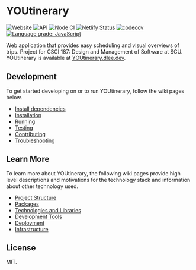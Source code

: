 # YOUtinerary

[![Website](https://img.shields.io/website?down_color=red&down_message=offline&label=website&style=flat-square&up_message=online&url=https%3A%2F%2Fyoutinerary.dlee.dev)](https://youtinerary.dlee.dev)
![API](https://img.shields.io/website?down_color=red&down_message=offline&label=api&style=flat-square&up_message=online&url=https%3A%2F%2Fyoutinerary-api.dlee.dev)
![Node CI](https://github.com/drklee3/YOUtinerary/workflows/Node%20CI/badge.svg)
[![Netlify Status](https://img.shields.io/netlify/f7c0d48f-b566-47a0-8830-da3e6ebcc596?style=flat-square)](https://app.netlify.com/sites/youtinerary/deploys)
[![codecov](https://img.shields.io/codecov/c/gh/drklee3/YOUtinerary?style=flat-square)](https://codecov.io/gh/drklee3/YOUtinerary)
[![Language grade: JavaScript](https://img.shields.io/lgtm/grade/javascript/g/drklee3/YOUtinerary.svg?logo=lgtm&logoWidth=18&style=flat-square)](https://lgtm.com/projects/g/drklee3/YOUtinerary/context:javascript)

Web application that provides easy scheduling and visual overviews of trips.
Project for CSCI 187: Design and Management of Software at SCU. YOUtinerary is
available at [YOUtinerary.dlee.dev](https://youtinerary.dlee.dev/).

## Development

To get started developing on or to run YOUtinerary, follow the wiki pages below.

-   [Install dependencies](https://github.com/drklee3/YOUtinerary/wiki/Dependencies)
-   [Installation](https://github.com/drklee3/YOUtinerary/wiki/Installation)
-   [Running](https://github.com/drklee3/YOUtinerary/wiki/Running)
-   [Testing](https://github.com/drklee3/YOUtinerary/wiki/Testing)
-   [Contributing](https://github.com/drklee3/YOUtinerary/wiki/Contributing)
-   [Troubleshooting](https://github.com/drklee3/YOUtinerary/wiki/Troubleshooting)

## Learn More

To learn more about YOUtinerary, the following wiki pages provide high level
descriptions and motivations for the technology stack and information about
other technology used.

-   [Project Structure](https://github.com/drklee3/YOUtinerary/wiki/Structure)
-   [Packages](https://github.com/drklee3/YOUtinerary/wiki/Packages)
-   [Technologies and Libraries](https://github.com/drklee3/YOUtinerary/wiki/Technologies-and-Libraries)
-   [Development Tools](https://github.com/drklee3/YOUtinerary/wiki/Development-Tools)
-   [Deployment](https://github.com/drklee3/YOUtinerary/wiki/Deployment)
-   [Infrastructure](https://github.com/drklee3/YOUtinerary/wiki/Infrastructure)

## License

MIT.
